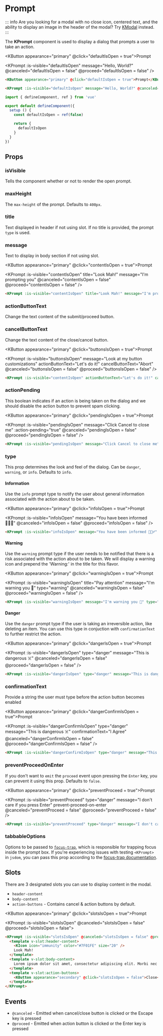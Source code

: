 # Prompt

::: info
Are you looking for a modal with no close icon, centered text, and the ability to display an image in the header of the modal? Try [KModal](/components/modal.html) instead.
:::

The **KPrompt** component is used to display a dialog that prompts a user to take an action.

<KButton appearance="primary" @click="defaultIsOpen = true">Prompt</KButton>

<KPrompt
  :is-visible="defaultIsOpen"
  message="Hello, World?"
  @canceled="defaultIsOpen = false"
  @proceed="defaultIsOpen = false"
/>

```html
<KButton appearance="primary" @click="defaultIsOpen = true">Prompt</KButton>

<KPrompt :is-visible="defaultIsOpen" message="Hello, World?" @canceled="defaultIsOpen = false" @proceed="defaultIsOpen = false" />
```

```ts
import { defineComponent, ref } from 'vue'

export default defineComponent({
  setup () {
    const defaultIsOpen = ref(false)

    return {
      defaultIsOpen
    }
  }
})
```

## Props

### isVisible

Tells the component whether or not to render the open prompt.

### maxHeight

The `max-height` of the prompt. Defaults to `400px`.

### title

Text displayed in header if not using slot. If no title is provided, the prompt `type` is used.

### message

Text to display in body section if not using slot.

<KButton appearance="primary" @click="contentIsOpen = true">Prompt</KButton>

<KPrompt
  :is-visible="contentIsOpen"
  title="Look Mah!"
  message="I'm prompting you"
  @canceled="contentIsOpen = false"
  @proceed="contentIsOpen = false"
/>

```html
<KPrompt :is-visible="contentIsOpen" title="Look Mah!" message="I'm prompting you" @canceled="contentIsOpen = false" @proceed="contentIsOpen = false" />
```

### actionButtonText

Change the text content of the submit/proceed button.

### cancelButtonText

Change the text content of the close/cancel button.

<KButton appearance="primary" @click="buttonsIsOpen = true">Prompt</KButton>

<KPrompt
  :is-visible="buttonsIsOpen"
  message="Look at my button customizations"
  actionButtonText="Let's do it!"
  cancelButtonText="Abort"
  @canceled="buttonsIsOpen = false"
  @proceed="buttonsIsOpen = false"
/>

```html
<KPrompt :is-visible="contentIsOpen" actionButtonText="Let's do it!" cancelButtonText="Abort" @canceled="buttonsIsOpen = false" @proceed="buttonsIsOpen = false" />
```

### actionPending

This boolean indicates if an action is being taken on the dialog and we should disable the action button to prevent spam clicking.

<KButton appearance="primary" @click="pendingIsOpen = true">Prompt</KButton>

<KPrompt
  :is-visible="pendingIsOpen"
  message="Click Cancel to close me"
  :action-pending="true"
  @canceled="pendingIsOpen = false"
  @proceed="pendingIsOpen = false"
/>

```html
<KPrompt :is-visible="pendingIsOpen" message="Click Cancel to close me" :action-pending="true" @canceled="pendingIsOpen = false" @proceed="pendingIsOpen = false" />
```

### type

This prop determines the look and feel of the dialog. Can be `danger`, `warning`, or `info`. Defaults to `info`.

#### Information

Use the `info` prompt type to notify the user about general information associated with the action about to be taken.

<KButton appearance="primary" @click="infoIsOpen = true">Prompt</KButton>

<KPrompt
  :is-visible="infoIsOpen"
  message="You have been informed 🕵🏻‍♂️"
  @canceled="infoIsOpen = false"
  @proceed="infoIsOpen = false"
/>

```html
<KPrompt :is-visible="infoIsOpen" message="You have been informed 🕵🏻‍♂️" @canceled="infoIsOpen = false" @proceed="infoIsOpen = false" />
```

#### Warning

Use the `warning` prompt type if the user needs to be notified that there is a risk associated with the action about to be taken. We will display a warning icon and prepend the 'Warning:' in the title for this flavor.

<KButton appearance="primary" @click="warningIsOpen = true">Prompt</KButton>

<KPrompt :is-visible="warningIsOpen" title="Pay attention" message="I'm warning you 🤔" type="warning" @canceled="warningIsOpen = false" @proceed="warningIsOpen = false" />

```html
<KPrompt :is-visible="warningIsOpen" message="I'm warning you 🤔" type="warning" @canceled="warningIsOpen = false" @proceed="warningIsOpen = false" />
```

#### Danger

Use the `danger` prompt type if the user is taking an irreversible action, like deleting an item. You can use this type in conjuction with `confirmationText` to further restrict the action.

<KButton appearance="primary" @click="dangerIsOpen = true">Prompt</KButton>

<KPrompt
  :is-visible="dangerIsOpen"
  type="danger"
  message="This is dangerous ☠️"
  @canceled="dangerIsOpen = false"
  @proceed="dangerIsOpen = false"
/>

```html
<KPrompt :is-visible="dangerIsOpen" type="danger" message="This is dangerous ☠️" @canceled="dangerIsOpen = false" @proceed="dangerIsOpen = false" />
```

### confirmationText

Provide a string the user must type before the action button becomes enabled

<KButton appearance="primary" @click="dangerConfirmIsOpen = true">Prompt</KButton>

<KPrompt
  :is-visible="dangerConfirmIsOpen"
  type="danger"
  message="This is dangerous ☠️"
  confirmationText="I Agree"
  @canceled="dangerConfirmIsOpen = false"
  @proceed="dangerConfirmIsOpen = false"
/>

```html
<KPrompt :is-visible="dangerConfirmIsOpen" type="danger" message="This is dangerous ☠️" confirmationText="I Agree" @canceled="dangerConfirmIsOpen = false" @proceed="dangerConfirmIsOpen = false" />
```

### preventProceedOnEnter

If you don't want to `emit` the `proceed` event upon pressing the `Enter` key, you can prevent it using this prop. Defaults to `false`.

<KButton appearance="primary" @click="preventProceed = true">Prompt</KButton>

<KPrompt
  :is-visible="preventProceed"
  type="danger"
  message="I don't care if you press Enter"
  prevent-proceed-on-enter
  @canceled="preventProceed = false"
  @proceed="preventProceed = false"
/>

```html
<KPrompt :is-visible="preventProceed" type="danger" message="I don't care if you press Enter" prevent-proceed-on-enter @canceled="preventProceed = false" @proceed="preventProceed = false" />
```

### tabbableOptions
Options to be passed to [`focus-trap`](https://github.com/focus-trap/focus-trap), which is responsible for trapping focus inside the prompt box. If you're experiencing issues with testing `<KPrompt>` in `jsdom`, you can pass this prop according to the [focus-trap documentation](https://github.com/focus-trap/focus-trap#testing-in-jsdom).


## Slots

There are 3 designated slots you can use to display content in the modal.

- `header-content`
- `body-content`
- `action-buttons` - Contains cancel & action buttons by default.

<KButton appearance="primary" @click="slotsIsOpen = true">Prompt</KButton>

<KPrompt :is-visible="slotsIsOpen" @canceled="slotsIsOpen = false" @proceed="slotsIsOpen = false">
  <template v-slot:header-content>
    <KIcon icon="immunity" color="#7F01FE" class="horizontal-spacing" size="20" />
    Look Mah!
  </template>
  <template v-slot:body-content>
    Lorem ipsum dolor sit amet, consectetur adipiscing elit. Morbi nec justo libero. Nullam accumsan quis ipsum vitae tempus. Integer non pharetra orci. Suspendisse potenti.
  </template>
  <template v-slot:action-buttons>
    <KButton appearance="secondary" @click="slotsIsOpen = false">Close</KButton>
  </template>
</KPrompt>

```html
<KPrompt :is-visible="slotsIsOpen" @canceled="slotsIsOpen = false" @proceed="slotsIsOpen = false">
  <template v-slot:header-content>
    <KIcon icon="immunity" color="#7F01FE" size="20" />
    Look Mah!
  </template>
  <template v-slot:body-content>
    Lorem ipsum dolor sit amet, consectetur adipiscing elit. Morbi nec justo libero. Nullam accumsan quis ipsum vitae tempus. Integer non pharetra orci. Suspendisse potenti.
  </template>
  <template v-slot:action-buttons>
    <KButton appearance="secondary" @click="slotsIsOpen = false">Close</KButton>
  </template>
</KPrompt>
```

## Events

- `@canceled` - Emitted when cancel/close button is clicked or the Escape key is pressed
- `@proceed` - Emitted when action button is clicked or the Enter key is pressed

<script lang="ts">
import { defineComponent } from 'vue'

export default defineComponent({
  data () {
    return {
      buttonsIsOpen: false,
      contentIsOpen: false,
      dangerIsOpen: false,
      dangerConfirmIsOpen: false,
      defaultIsOpen: false,
      infoIsOpen: false,
      pendingIsOpen: false,
      slotsIsOpen: false,
      warningIsOpen: false,
      preventProceed: false
    }
  }
})
</script>
